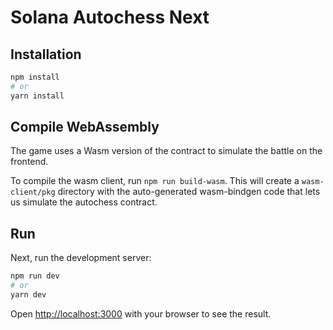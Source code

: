 
# Solana Autochess Next

## Installation

```bash
npm install
# or
yarn install
```

## Compile WebAssembly
The game uses a Wasm version of the contract to simulate the battle on the frontend.

To compile the wasm client, run `npm run build-wasm`. This will create a `wasm-client/pkg` directory with the auto-generated wasm-bindgen code that lets us simulate the autochess contract.

## Run

Next, run the development server:

```bash
npm run dev
# or
yarn dev
```

Open [http://localhost:3000](http://localhost:3000) with your browser to see the result.
